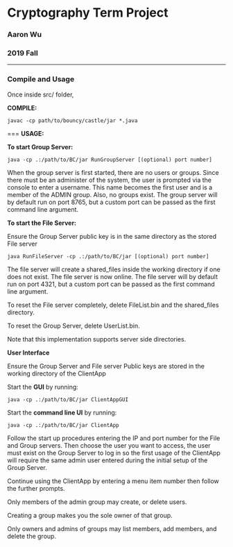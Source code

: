 # Cryptography Term Project
### Aaron Wu ###
### 2019 Fall ###
---

### Compile and Usage ###
Once inside src/ folder,

**COMPILE:** 
```
javac -cp path/to/bouncy/castle/jar *.java
```
===
**USAGE:**

**To start Group Server:**
 ```
 java -cp .:/path/to/BC/jar RunGroupServer [(optional) port number]
 ```
 
 When the group server is first started, there are no users or groups. Since
 there must be an administer of the system, the user is prompted via the console
 to enter a username. This name becomes the first user and is a member of the
 ADMIN group.  Also, no groups exist.  The group server will by default
 run on port 8765, but a custom port can be passed as the first command line
 argument.

**To start the File Server:**

 Ensure the Group Server public key is in the same directory as the stored File server
 
 ```
 java RunFileServer -cp .:/path/to/BC/jar [(optional) port number]
 ```
 
 The file server will create a shared_files inside the working directory if one
 does not exist. The file server is now online.  The file server will by default
 run on port 4321, but a custom port can be passed as the first command line
 argument.

 To reset the File server completely, delete FileList.bin and the shared_files
 directory.
 
 To reset the Group Server, delete UserList.bin.

 Note that this implementation supports server side directories.

**User Interface**

 Ensure the Group Server and File server Public keys are stored in the working directory of the ClientApp

 Start the **GUI** by running: 
 ```
 java -cp .:/path/to/BC/jar ClientAppGUI
 ```

 Start the **command line UI** by running: 
 ```
 java -cp .:/path/to/BC/jar ClientApp
 ```

 Follow the start up procedures entering the IP and port number for the File and Group servers.
 Then choose the user you want to access, the user must exist on the Group Server to log in so
 the first usage of the ClientApp will require the same admin user entered during the initial
 setup of the Group Server.
 
 Continue using the ClientApp by entering a menu item number then follow the further prompts.

 Only members of the admin group may create, or delete users.
 
 Creating a group makes you the sole owner of that group.
 
 Only owners and admins of groups may list members, add members, and delete the group.

